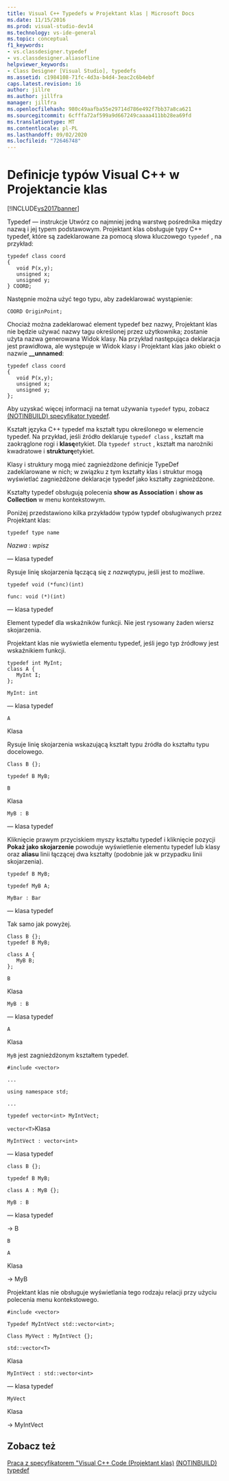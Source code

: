 ```yaml
---
title: Visual C++ Typedefs w Projektant klas | Microsoft Docs
ms.date: 11/15/2016
ms.prod: visual-studio-dev14
ms.technology: vs-ide-general
ms.topic: conceptual
f1_keywords:
- vs.classdesigner.typedef
- vs.classdesigner.aliasofline
helpviewer_keywords:
- Class Designer [Visual Studio], typedefs
ms.assetid: c1984108-71fc-4d3a-b4d4-3eac2c6b4ebf
caps.latest.revision: 16
author: jillre
ms.author: jillfra
manager: jillfra
ms.openlocfilehash: 980c49aafba55e29714d786e492f7bb37a8ca621
ms.sourcegitcommit: 6cfffa72af599a9d667249caaaa411bb28ea69fd
ms.translationtype: MT
ms.contentlocale: pl-PL
ms.lasthandoff: 09/02/2020
ms.locfileid: "72646748"
---
```

# <a name="visual-c-typedefs-in-class-designer"></a>Definicje typów Visual C++ w Projektancie klas
[!INCLUDE[vs2017banner](../includes/vs2017banner.md)]

Typedef — instrukcje Utwórz co najmniej jedną warstwę pośrednika między nazwą i jej typem podstawowym. Projektant klas obsługuje typy C++ typedef, które są zadeklarowane za pomocą słowa kluczowego `typedef` , na przykład:

```
typedef class coord
{
   void P(x,y);
   unsigned x;
   unsigned y;
} COORD;
```

 Następnie można użyć tego typu, aby zadeklarować wystąpienie:

 `COORD OriginPoint;`

 Chociaż można zadeklarować element typedef bez nazwy, Projektant klas nie będzie używać nazwy tagu określonej przez użytkownika; zostanie użyta nazwa generowana Widok klasy. Na przykład następująca deklaracja jest prawidłowa, ale występuje w Widok klasy i Projektant klas jako obiekt o nazwie **__unnamed**:

```
typedef class coord
{
   void P(x,y);
   unsigned x;
   unsigned y;
};
```

 Aby uzyskać więcej informacji na temat używania `typedef` typu, zobacz [(NOTINBUILD) specyfikator typedef](https://msdn.microsoft.com/cc96cf26-ba93-4179-951e-695d1f5fdcf1).

 Kształt języka C++ typedef ma kształt typu określonego w elemencie typedef. Na przykład, jeśli źródło deklaruje `typedef class` , kształt ma zaokrąglone rogi i **klasę**etykiet. Dla `typedef struct` , kształt ma narożniki kwadratowe i **strukturę**etykiet.

 Klasy i struktury mogą mieć zagnieżdżone definicje TypeDef zadeklarowane w nich; w związku z tym kształty klas i struktur mogą wyświetlać zagnieżdżone deklaracje typedef jako kształty zagnieżdżone.

 Kształty typedef obsługują polecenia **show as Association** i **show as Collection** w menu kontekstowym.

 Poniżej przedstawiono kilka przykładów typów typdef obsługiwanych przez Projektant klas:

 `typedef type name`

 *Nazwa* : *wpisz*

  — klasa typedef

 Rysuje linię skojarzenia łączącą się z *nazwą*typu, jeśli jest to możliwe.

 `typedef void (*func)(int)`

 `func: void (*)(int)`

  — klasa typedef

 Element typedef dla wskaźników funkcji. Nie jest rysowany żaden wiersz skojarzenia.

 Projektant klas nie wyświetla elementu typedef, jeśli jego typ źródłowy jest wskaźnikiem funkcji.

```
typedef int MyInt;
class A {
   MyInt I;
};
```

 `MyInt: int`

  — klasa typedef

 `A`

 Klasa

 Rysuje linię skojarzenia wskazującą kształt typu źródła do kształtu typu docelowego.

 `Class B {};`

 `typedef B MyB;`

 `B`

 Klasa

 `MyB : B`

  — klasa typedef

 Kliknięcie prawym przyciskiem myszy kształtu typedef i kliknięcie pozycji **Pokaż jako skojarzenie** powoduje wyświetlenie elementu typedef lub klasy oraz **aliasu** linii łączącej dwa kształty (podobnie jak w przypadku linii skojarzenia).

 `typedef B MyB;`

 `typedef MyB A;`

 `MyBar : Bar`

  — klasa typedef

 Tak samo jak powyżej.

```
Class B {};
typedef B MyB;

class A {
   MyB B;
};
```

 `B`

 Klasa

 `MyB : B`

  — klasa typedef

 `A`

 Klasa

 `MyB` jest zagnieżdżonym kształtem typedef.

 `#include <vector>`

 `...`

 `using namespace std;`

 `...`

 `typedef vector<int> MyIntVect;`

 `vector<T>`Klasa

 `MyIntVect : vector<int>`

  — klasa typedef

 `class B {};`

 `typedef B MyB;`

 `class A : MyB {};`

 `MyB : B`

  — klasa typedef

 -> B

 `B`

 `A`

 Klasa

 -> MyB

 Projektant klas nie obsługuje wyświetlania tego rodzaju relacji przy użyciu polecenia menu kontekstowego.

 `#include <vector>`

 `Typedef MyIntVect std::vector<int>;`

 `Class MyVect : MyIntVect {};`

 `std::vector<T>`

 Klasa

 `MyIntVect : std::vector<int>`

  — klasa typedef

 `MyVect`

 Klasa

 -> MyIntVect

## <a name="see-also"></a>Zobacz też
 [Praca z specyfikatorem "Visual C++ Code (Projektant klas)](../ide/working-with-visual-cpp-code-class-designer.md) [(NOTINBUILD) typedef](https://msdn.microsoft.com/cc96cf26-ba93-4179-951e-695d1f5fdcf1)
